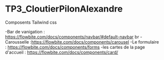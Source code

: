 # TP3_CloutierPilonAlexandre

Composents Tailwind css

-Bar de vanigation : https://flowbite.com/docs/components/navbar/#default-navbar br
-Carousselle :https://flowbite.com/docs/components/carousel
-Le formulaire : https://flowbite.com/docs/components/forms
-les cartes de la page d'accueil : https://flowbite.com/docs/components/card/
